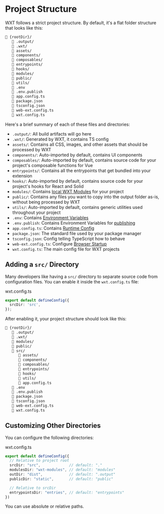 # Project Structure [​](https://wxt.dev/guide/essentials/project-structure.html#project-structure)

WXT follows a strict project structure. By default, it's a flat folder structure that looks like this:

```html
📂 {rootDir}/
   📁 .output/
   📁 .wxt/
   📁 assets/
   📁 components/
   📁 composables/
   📁 entrypoints/
   📁 hooks/
   📁 modules/
   📁 public/
   📁 utils/
   📄 .env
   📄 .env.publish
   📄 app.config.ts
   📄 package.json
   📄 tsconfig.json
   📄 web-ext.config.ts
   📄 wxt.config.ts
```

Here's a brief summary of each of these files and directories:

-   `.output/`: All build artifacts will go here
-   `.wxt/`: Generated by WXT, it contains TS config
-   `assets/`: Contains all CSS, images, and other assets that should be processed by WXT
-   `components/`: Auto-imported by default, contains UI components
-   `composables/`: Auto-imported by default, contains source code for your project's composable functions for Vue
-   `entrypoints/`: Contains all the entrypoints that get bundled into your extension
-   `hooks/`: Auto-imported by default, contains source code for your project's hooks for React and Solid
-   `modules/`: Contains [local WXT Modules](https://wxt.dev/guide/essentials/wxt-modules) for your project
-   `public/`: Contains any files you want to copy into the output folder as-is, without being processed by WXT
-   `utils/`: Auto-imported by default, contains generic utilities used throughout your project
-   `.env`: Contains [Environment Variables](https://wxt.dev/guide/essentials/config/environment-variables)
-   `.env.publish`: Contains Environment Variables for [publishing](https://wxt.dev/guide/essentials/publishing)
-   `app.config.ts`: Contains [Runtime Config](https://wxt.dev/guide/essentials/config/runtime)
-   `package.json`: The standard file used by your package manager
-   `tsconfig.json`: Config telling TypeScript how to behave
-   `web-ext.config.ts`: Configure [Browser Startup](https://wxt.dev/guide/essentials/config/browser-startup)
-   `wxt.config.ts`: The main config file for WXT projects

## Adding a `src/` Directory [​](https://wxt.dev/guide/essentials/project-structure.html#adding-a-src-directory)

Many developers like having a `src/` directory to separate source code from configuration files. You can enable it inside the `wxt.config.ts` file:

wxt.config.ts

```ts
export default defineConfig({
  srcDir: 'src',
});
```

After enabling it, your project structure should look like this:

```html
📂 {rootDir}/
   📁 .output/
   📁 .wxt/
   📁 modules/
   📁 public/
   📂 src/
      📁 assets/
      📁 components/
      📁 composables/
      📁 entrypoints/
      📁 hooks/
      📁 utils/
      📄 app.config.ts
   📄 .env
   📄 .env.publish
   📄 package.json
   📄 tsconfig.json
   📄 web-ext.config.ts
   📄 wxt.config.ts
```

## Customizing Other Directories [​](https://wxt.dev/guide/essentials/project-structure.html#customizing-other-directories)

You can configure the following directories:

wxt.config.ts

```ts
export default defineConfig({
  // Relative to project root
  srcDir: "src",             // default: "."
  modulesDir: "wxt-modules", // default: "modules"
  outDir: "dist",            // default: ".output"
  publicDir: "static",       // default: "public"

  // Relative to srcDir
  entrypointsDir: "entries", // default: "entrypoints"
})
```

You can use absolute or relative paths.